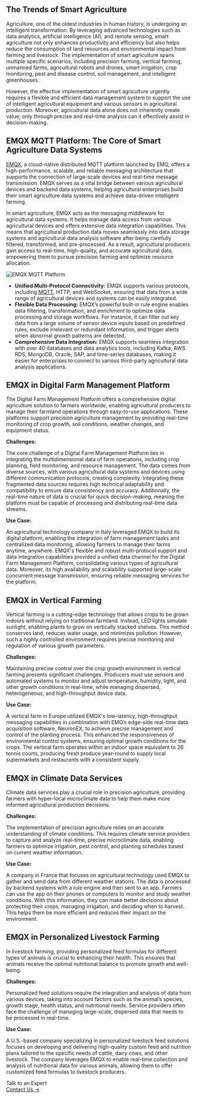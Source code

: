 ## The Trends of Smart Agriculture

Agriculture, one of the oldest industries in human history, is undergoing an intelligent transformation. By leveraging advanced technologies such as data analytics, artificial intelligence (AI), and remote sensing, smart agriculture not only enhances productivity and efficiency but also helps reduce the consumption of land resources and environmental impact from farming and livestock. The implementation of smart agriculture spans multiple specific scenarios, including precision farming, vertical farming, unmanned farms, agricultural robots and drones, smart irrigation, crop monitoring, pest and disease control, soil management, and intelligent greenhouses.

However, the effective implementation of smart agriculture urgently requires a flexible and efficient data management system to support the use of intelligent agricultural equipment and various sensors in agricultural production. Moreover, agricultural data alone does not inherently create value; only through precise and real-time analysis can it effectively assist in decision-making.

## EMQX MQTT Platform: The Core of Smart Agriculture Data Systems

[EMQX](https://www.emqx.com/en/products/emqx), a cloud-native distributed MQTT platform launched by EMQ, offers a high-performance, scalable, and reliable messaging architecture that supports the connection of large-scale devices and real-time message transmission. EMQX serves as a vital bridge between various agricultural devices and backend data systems, helping agricultural enterprises build their smart agriculture data systems and achieve data-driven intelligent farming.

In smart agriculture, EMQX acts as the messaging middleware for agricultural data systems. It helps manage data access from various agricultural devices and offers extensive data integration capabilities. This means that agricultural production data moves seamlessly into data storage systems and agricultural data analysis software after being carefully filtered, transformed, and pre-processed. As a result, agricultural producers gain access to real-time, high-quality, and accurate agricultural data, empowering them to pursue precision farming and optimize resource allocation. 

![EMQX MQTT Platform](https://assets.emqx.com/images/133d09d023c801e07f5cfc5dcf4c2896.png)

- **Unified Multi-Protocol Connectivity:** EMQX supports various protocols, including [MQTT](https://www.emqx.com/en/blog/the-easiest-guide-to-getting-started-with-mqtt), HTTP, and WebSocket, ensuring that data from a wide range of agricultural devices and systems can be easily integrated.
- **Flexible Data Processing:** EMQX’s powerful built-in rule engine enables data filtering, transformation, and enrichment to optimize data processing and storage workflows. For instance, it can filter out key data from a large volume of sensor device inputs based on predefined rules, exclude irrelevant or redundant information, and trigger alerts when abnormal growth patterns are detected.
- **Comprehensive Data Integration:** EMQX supports seamless integration with over 40 databases and data analytics tools, including Kafka, AWS RDS, MongoDB, Oracle, SAP, and time-series databases, making it easier for enterprises to connect to various third-party agricultural data analysis applications.

## EMQX in Digital Farm Management Platform

The Digital Farm Management Platform offers a comprehensive digital agriculture solution to farmers worldwide, enabling agricultural producers to manage their farmland operations through easy-to-use applications. These platforms support precision agriculture management by providing real-time monitoring of crop growth, soil conditions, weather changes, and equipment status.

**Challenges:**

The core challenge of a Digital Farm Management Platform lies in integrating the multidimensional data of farm operations, including crop planning, field monitoring, and resource management. The data comes from diverse sources, with various agricultural data systems and devices using different communication protocols, creating complexity. Integrating these fragmented data sources requires high technical adaptability and compatibility to ensure data consistency and accuracy. Additionally, the real-time nature of data is crucial for quick decision-making, meaning the platform must be capable of processing and distributing real-time data streams.

**Use Case:**

An agricultural technology company in Italy leveraged EMQX to build its digital platform, enabling the integration of farm management tasks and centralized data monitoring, allowing farmers to manage their farms anytime, anywhere. EMQX's flexible and robust multi-protocol support and data integration capabilities provided a unified data channel for the Digital Farm Management Platform, consolidating various types of agricultural data. Moreover, its high availability and scalability supported large-scale concurrent message transmission, ensuring reliable messaging services for the platform.

## EMQX in Vertical Farming

Vertical farming is a cutting-edge technology that allows crops to be grown indoors without relying on traditional farmland. Instead, LED lights simulate sunlight, enabling plants to grow on vertically stacked shelves. This method conserves land, reduces water usage, and minimizes pollution. However, such a highly controlled environment requires precise monitoring and regulation of various growth parameters.

**Challenges:**

Maintaining precise control over the crop growth environment in vertical farming presents significant challenges. Producers must use sensors and automated systems to monitor and adjust temperature, humidity, light, and other growth conditions in real-time, while managing dispersed, heterogeneous, and high-throughput device data.

**Use Case:**

A vertical farm in Europe utilized EMQX's low-latency, high-throughput messaging capabilities in combination with EMQ’s edge-side real-time data acquisition software, NeuronEX, to achieve precise management and control of the planting process. This enhanced the responsiveness of environmental control systems, ensuring optimal growth conditions for the crops. The vertical farm operates within an indoor space equivalent to 26 tennis courts, producing fresh produce year-round to supply local supermarkets and restaurants with a consistent supply.

## EMQX in Climate Data Services

Climate data services play a crucial role in precision agriculture, providing farmers with hyper-local microclimate data to help them make more informed agricultural production decisions.

**Challenges:**

The implementation of precision agriculture relies on an accurate understanding of climate conditions. This requires climate service providers to capture and analyze real-time, precise microclimate data, enabling farmers to optimize irrigation, pest control, and planting schedules based on current weather information.

**Use Case:**

A company in France that focuses on agricultural technology used EMQX to gather and send data from different weather stations. The data is processed by backend systems with a rule engine and then sent to an app. Farmers can use the app on their phones or computers to monitor and study weather conditions. With this information, they can make better decisions about protecting their crops, managing irrigation, and deciding when to harvest. This helps them be more efficient and reduces their impact on the environment.

## EMQX in Personalized Livestock Farming

In livestock farming, providing personalized feed formulas for different types of animals is crucial to enhancing their health. This ensures that animals receive the optimal nutritional balance to promote growth and well-being.

**Challenges:**

Personalized feed solutions require the integration and analysis of data from various devices, taking into account factors such as the animal’s species, growth stage, health status, and nutritional needs. Service providers often face the challenge of managing large-scale, dispersed data that needs to be processed in real-time.

**Use Case:**

A U.S.-based company specializing in personalized livestock feed solutions focuses on developing and delivering high-quality custom feed and nutrition plans tailored to the specific needs of cattle, dairy cows, and other livestock. The company leverages EMQX to enable real-time collection and analysis of nutritional data for various animals, allowing them to offer customized feed formulas to livestock producers.



<section class="promotion">
    <div>
        Talk to an Expert
    </div>
    <a href="https://www.emqx.com/en/contact?product=solutions" class="button is-gradient">Contact Us →</a>
</section>
